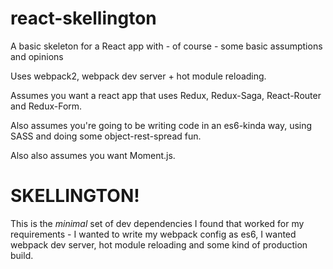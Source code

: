 # react-skellington
A basic skeleton for a React app with - of course - some basic assumptions and opinions

Uses webpack2, webpack dev server + hot module reloading.

Assumes you want a react app that uses Redux, Redux-Saga, React-Router and Redux-Form.

Also assumes you're going to be writing code in an es6-kinda way, using SASS and doing some object-rest-spread fun.

Also also assumes you want Moment.js.

# SKELLINGTON!

This is the _minimal_ set of dev dependencies I found that worked for my requirements - I wanted to write my webpack config as es6, I wanted webpack dev server, hot module reloading and some kind of production build.
